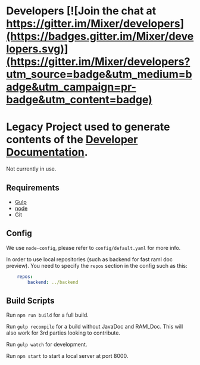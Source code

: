 # Developers [![Join the chat at https://gitter.im/Mixer/developers](https://badges.gitter.im/Mixer/developers.svg)](https://gitter.im/Mixer/developers?utm_source=badge&utm_medium=badge&utm_campaign=pr-badge&utm_content=badge)

# Legacy Project used to generate contents of the [Developer Documentation](https://dev.mixer.com).

Not currently in use.

## Requirements

- [Gulp](http://gulpjs.com/)
- [node](https://nodejs.org/en/)
- Git

## Config

We use `node-config`, please refer to `config/default.yaml` for more info.

In order to use local repositories (such as backend for fast raml doc preview).
You need to specify the `repos` section in the config such as this:

```yaml
    repos:
        backend: ../backend
```

## Build Scripts

Run `npm run build` for a full build.

Run `gulp recompile` for a build without JavaDoc and RAMLDoc. This will also work for 3rd parties looking to contribute.

Run `gulp watch` for development.

Run `npm start` to start a local server at port 8000.
